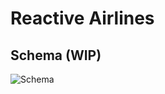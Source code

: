 # Reactive Airlines

## Schema (WIP)

![Schema](https://user-images.githubusercontent.com/85122787/157460591-c77b521e-d9c6-4738-9fee-7981dd228d13.svg)
